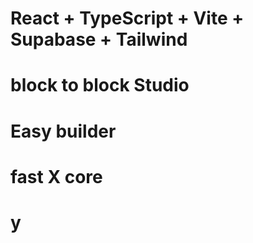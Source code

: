 # React + TypeScript + Vite + Supabase + Tailwind

# block to block Studio
#                Easy builder
#          fast X core
#                y
